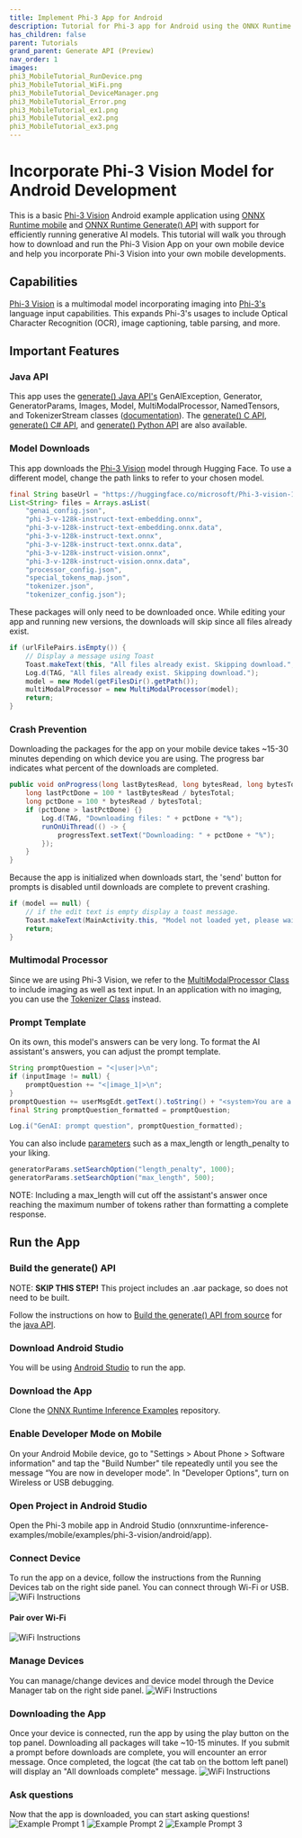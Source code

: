 ```yaml
---
title: Implement Phi-3 App for Android
description: Tutorial for Phi-3 app for Android using the ONNX Runtime generate() API
has_children: false
parent: Tutorials
grand_parent: Generate API (Preview)
nav_order: 1
images: 
phi3_MobileTutorial_RunDevice.png
phi3_MobileTutorial_WiFi.png
phi3_MobileTutorial_DeviceManager.png
phi3_MobileTutorial_Error.png
phi3_MobileTutorial_ex1.png
phi3_MobileTutorial_ex2.png
phi3_MobileTutorial_ex3.png
---
```


# Incorporate Phi-3 Vision Model for Android Development
This is a basic [Phi-3 Vision](https://huggingface.co/microsoft/Phi-3-vision-128k-instruct-onnx-cpu) Android example application using [ONNX Runtime mobile](https://onnxruntime.ai/docs/tutorials/mobile/) and [ONNX Runtime Generate() API](https://github.com/microsoft/onnxruntime-genai) with support for efficiently running generative AI models. This tutorial will walk you through how to download and run the Phi-3 Vision App on your own mobile device and help you incorporate Phi-3 Vision into your own mobile developments. 

## Capabilities
[Phi-3 Vision](https://huggingface.co/microsoft/Phi-3-vision-128k-instruct-onnx-cpu) is a multimodal model incorporating imaging into [Phi-3's](https://huggingface.co/microsoft/Phi-3-mini-4k-instruct) language input capabilities. This expands Phi-3's usages to include Optical Character Recognition (OCR), image captioning, table parsing, and more. 

## Important Features

### Java API
This app uses the [generate() Java API's](https://github.com/microsoft/onnxruntime-genai/tree/main/src/java/src/main/java/ai/onnxruntime/genai) GenAIException, Generator, GeneratorParams, Images, Model, MultiModalProcessor, NamedTensors, and TokenizerStream classes ([documentation](https://onnxruntime.ai/docs/genai/api/java.html)). The [generate() C API](https://onnxruntime.ai/docs/genai/api/c.html), [generate() C# API](https://onnxruntime.ai/docs/genai/api/csharp.html), and [generate() Python API](https://onnxruntime.ai/docs/genai/api/python.html) are also available.

### Model Downloads
This app downloads the [Phi-3 Vision](https://huggingface.co/microsoft/Phi-3-vision-128k-instruct-onnx-cpu) model through Hugging Face. To use a different model, change the path links to refer to your chosen model.
```java
final String baseUrl = "https://huggingface.co/microsoft/Phi-3-vision-128k-instruct-onnx-cpu/resolve/main/cpu-int4-rtn-block-32-acc-level-4/";
List<String> files = Arrays.asList(
    "genai_config.json",
    "phi-3-v-128k-instruct-text-embedding.onnx",
    "phi-3-v-128k-instruct-text-embedding.onnx.data",
    "phi-3-v-128k-instruct-text.onnx",
    "phi-3-v-128k-instruct-text.onnx.data",
    "phi-3-v-128k-instruct-vision.onnx",
    "phi-3-v-128k-instruct-vision.onnx.data",
    "processor_config.json",
    "special_tokens_map.json",
    "tokenizer.json",
    "tokenizer_config.json");
```
These packages will only need to be downloaded once. While editing your app and running new versions, the downloads will skip since all files already exist.
```java
if (urlFilePairs.isEmpty()) {
    // Display a message using Toast
    Toast.makeText(this, "All files already exist. Skipping download.", Toast.LENGTH_SHORT).show();
    Log.d(TAG, "All files already exist. Skipping download.");
    model = new Model(getFilesDir().getPath());
    multiModalProcessor = new MultiModalProcessor(model);
    return;
}
```
### Crash Prevention
Downloading the packages for the app on your mobile device takes ~15-30 minutes depending on which device you are using. The progress bar indicates what percent of the downloads are completed. 
```java
public void onProgress(long lastBytesRead, long bytesRead, long bytesTotal) {
    long lastPctDone = 100 * lastBytesRead / bytesTotal;
    long pctDone = 100 * bytesRead / bytesTotal;
    if (pctDone > lastPctDone) {}
        Log.d(TAG, "Downloading files: " + pctDone + "%");
        runOnUiThread(() -> {
            progressText.setText("Downloading: " + pctDone + "%");
        });
    }
}
```
Because the app is initialized when downloads start, the 'send' button for prompts is disabled until downloads are complete to prevent crashing.
```java
if (model == null) {
    // if the edit text is empty display a toast message.
    Toast.makeText(MainActivity.this, "Model not loaded yet, please wait...", Toast.LENGTH_SHORT).show();
    return;
}
```
### Multimodal Processor
Since we are using Phi-3 Vision, we refer to the [MultiModalProcessor Class]() to include imaging as well as text input. In an application with no imaging, you can use the [Tokenizer Class](https://github.com/microsoft/onnxruntime-genai/blob/main/src/java/src/main/java/ai/onnxruntime/genai/Tokenizer.java) instead.

### Prompt Template
On its own, this model's answers can be very long. To format the AI assistant's answers, you can adjust the prompt template. 
```java
String promptQuestion = "<|user|>\n";
if (inputImage != null) {
    promptQuestion += "<|image_1|>\n";
}
promptQuestion += userMsgEdt.getText().toString() + "<system>You are a helpful AI assistant. Answer in two paragraphs or less<|end|>\n<|assistant|>\n";
final String promptQuestion_formatted = promptQuestion;

Log.i("GenAI: prompt question", promptQuestion_formatted);
```
You can also include [parameters](https://huggingface.co/microsoft/Phi-3-vision-128k-instruct-onnx-cpu/blob/main/cpu-int4-rtn-block-32-acc-level-4/genai_config.json) such as a max_length or length_penalty to your liking. 
```java
generatorParams.setSearchOption("length_penalty", 1000);
generatorParams.setSearchOption("max_length", 500);
```
NOTE: Including a max_length will cut off the assistant's answer once reaching the maximum number of tokens rather than formatting a complete response.

## Run the App
### Build the generate() API
NOTE: **SKIP THIS STEP!** This project includes an .aar package, so does not need to be built. 

Follow the instructions on how to [Build the generate() API from source](https://onnxruntime.ai/docs/genai/howto/build-from-source.html) for the [java API](https://onnxruntime.ai/docs/genai/api/java.html).

### Download Android Studio
You will be using [Android Studio](https://developer.android.com/studio) to run the app.

### Download the App
Clone the [ONNX Runtime Inference Examples](https://github.com/microsoft/onnxruntime-inference-examples/tree/c29d8edd6d010a2649d69f84f54539f1062d776d) repository.

### Enable Developer Mode on Mobile
On your Android Mobile device, go to "Settings > About Phone > Software information" and tap the "Build Number" tile repeatedly until you see the message “You are now in developer mode”. In "Developer Options", turn on Wireless or USB debugging.

### Open Project in Android Studio
Open the Phi-3 mobile app in Android Studio (onnxruntime-inference-examples/mobile/examples/phi-3-vision/android/app).

### Connect Device
To run the app on a device, follow the instructions from the Running Devices tab on the right side panel. You can connect through Wi-Fi or USB.
![WiFi Instructions](../../../images/phi3_MobileTutorial_RunDevice.png)
#### Pair over Wi-Fi
![WiFi Instructions](../../../images/phi3_MobileTutorial_WiFi.png)

### Manage Devices
You can manage/change devices and device model through the Device Manager tab on the right side panel.
![WiFi Instructions](../../../images/phi3_MobileTutorial_DeviceManager.png)

### Downloading the App
Once your device is connected, run the app by using the play button on the top panel. Downloading all packages will take ~10-15 minutes. If you submit a prompt before downloads are complete, you will encounter an error message. Once completed, the logcat (the cat tab on the bottom left panel) will display an "All downloads complete" message.
![WiFi Instructions](../../../images/phi3_MobileTutorial_Error.png)

### Ask questions
Now that the app is downloaded, you can start asking questions!
![Example Prompt 1](../../../images/phi3_MobileTutorial_ex1.png)
![Example Prompt 2](../../../images/phi3_MobileTutorial_ex2.png)
![Example Prompt 3](../../../images/phi3_MobileTutorial_ex3.png)

